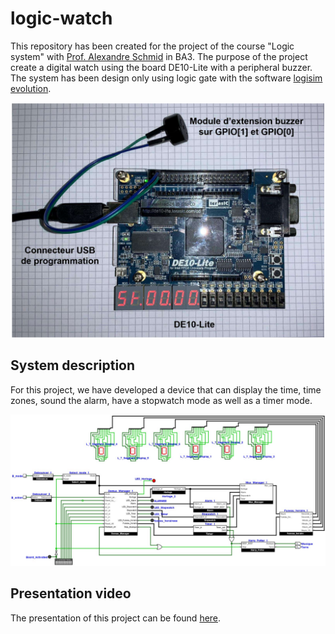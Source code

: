 # logic-watch

This repository has been created for the project of the course "Logic system" with <a href="https://people.epfl.ch/alexandre.schmid">Prof. Alexandre Schmid</a> in BA3. The purpose of the project create a digital watch using the board DE10-Lite with a peripheral buzzer. The system has been design only using logic gate with the software <a href="https://github.com/logisim-evolution/logisim-evolution"> logisim evolution</a>. 

<div align="center">
  <img src="img/Harware.PNG" alt="Hardware" width="500"/>
</div>

## System description 

For this project, we have developed a device that can display the time, time zones, sound the alarm, have a stopwatch mode as well as a timer mode.

<div align="center">
  <img src="img/circuit.PNG" alt="circuit" width="700"/>
</div>

## Presentation video

The presentation of this project can be found <a href="https://youtu.be/Nt_p1-IWtGc">here</a>.
